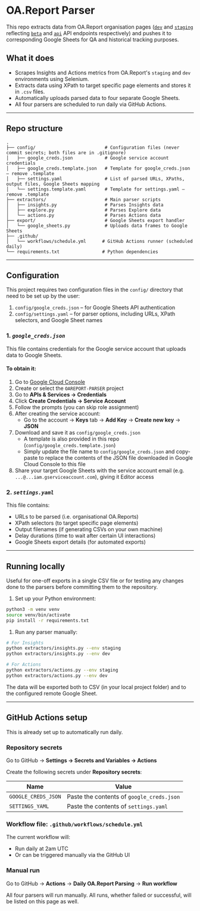 # OA.Report Parser

This repo extracts data from OA.Report organisation pages ([`dev`](https://dev.oa.report) and [`staging`](https://staging.oa.reoprt) reflecting [`beta`](https://beta.oa.works/report/orgs) and [`api`](https://api.oa.works/report/orgs) API endpoints respectively) and pushes it to corresponding Google Sheets for QA and historical tracking purposes.

## What it does

- Scrapes Insights and Actions metrics from OA.Report's `staging` and `dev` environments using Selenium.
- Extracts data using XPath to target specific page elements and stores it in `.csv` files.
- Automatically uploads parsed data to four separate Google Sheets.
- All four parsers are scheduled to run daily via GitHub Actions.

---

## Repo structure

```
.
├── config/                          # Configuration files (never commit secrets; both files are in .gitignore)
│   ├── google_creds.json            # Google service account credentials
│   ├── google_creds.template.json   # Template for google_creds.json — remove .template
│   ├── settings.yaml                # List of parsed URLs, XPaths, output files, Google Sheets mapping
│   └── settings.template.yaml       # Template for settings.yaml — remove .template
├── extractors/                      # Main parser scripts
│   ├── insights.py                  # Parses Insights data
│   ├── explore.py                   # Parses Explore data
│   └── actions.py                   # Parses Actions data
├── export/                          # Google Sheets export handler
│   └── google_sheets.py             # Uploads data frames to Google Sheets
├── .github/
│   └── workflows/schedule.yml      # GitHub Actions runner (scheduled daily)
└── requirements.txt                # Python dependencies
```

---

## Configuration

This project requires two configuration files in the `config/` directory that need to be set up by the user:

1. `config/google_creds.json` – for Google Sheets API authentication
2. `config/settings.yaml` – for parser options, including URLs, XPath selectors, and Google Sheet names

### 1. *`google_creds.json`*

This file contains credentials for the Google service account that uploads data to Google Sheets.

#### To obtain it:

1. Go to [Google Cloud Console](https://console.cloud.google.com/)
2. Create or select the `OAREPORT-PARSER` project
3. Go to **APIs & Services → Credentials**
4. Click **Create Credentials → Service Account**
5. Follow the prompts (you can skip role assignment)
6. After creating the service account:
   - Go to the account → **Keys** tab → **Add Key** → **Create new key** → **JSON**
7. Download and save it as `config/google_creds.json`
   - A template is also provided in this repo (`config/google_creds.template.json`)
   - Simply update the file name to `config/google_creds.json` and copy-paste to replace the contents of the JSON file downloaded in Google Cloud Console to this file
8. Share your target Google Sheets with the service account email (e.g. `...@...iam.gserviceaccount.com`), giving it Editor access

### 2. *`settings.yaml`*

This file contains:
- URLs to be parsed (i.e. organisational OA.Reports)
- XPath selectors (to target specific page elements)
- Output filenames (if generating CSVs on your own machine)
- Delay durations (time to wait after certain UI interactions)
- Google Sheets export details (for automated exports)

---

## Running locally

Useful for one-off exports in a single CSV file or for testing any changes done to the parsers before committing them to the repository. 

1. Set up your Python environment:

```bash
python3 -m venv venv
source venv/bin/activate
pip install -r requirements.txt
```

1. Run any parser manually:

```bash
# For Insights
python extractors/insights.py --env staging
python extractors/insights.py --env dev

# For Actions
python extractors/actions.py --env staging
python extractors/actions.py --env dev
```

The data will be exported both to CSV (in your local project folder) and to the configured remote Google Sheet.

---

## GitHub Actions setup

This is already set up to automatically run daily.   

### Repository secrets

Go to GitHub → **Settings → Secrets and Variables → Actions**

Create the following secrets under **Repository secrets**:

| Name                | Value                                      |
|---------------------|--------------------------------------------|
| `GOOGLE_CREDS_JSON` | Paste the contents of `google_creds.json`  |
| `SETTINGS_YAML`     | Paste the contents of `settings.yaml`      |

### Workflow file: `.github/workflows/schedule.yml`

The current workflow will:

- Run daily at 2am UTC
- Or can be triggered manually via the GitHub UI

### Manual run 

Go to GitHub → **Actions** → **Daily OA.Report Parsing** → **Run workflow**

All four parsers will run manually. All runs, whether failed or successful, will be listed on this page as well. 
